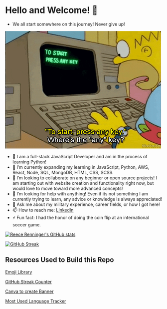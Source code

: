 # Hello and Welcome! 👋

- We all start somewhere on this journey! Never give up!

![Homer](homer.technology.gif)


- 🔭 I am a full-stack JavaScript Developer and am in the process of learning Python!
- 🌱 I’m currently expanding my learning in JavaScript, Python, AWS, React, Node, SQL, MongoDB, HTML, CSS, SCSS.
- 👯 I’m looking to collaborate on any beginner or open source projects! I am starting out with website creation and functionality right now, but would love to move toward more advanced concepts!
- 🤔 I’m looking for help with anything! Even if its not something I am currently trying to learn, any advice or knowledge is always appreciated!
- 💬 Ask me about my military experience, career fields, or how I got here!
- 📫 How to reach me: [LinkedIn](https://www.linkedin.com/in/reecerenninger/)
- ⚡ Fun fact: I had the honor of doing the coin flip at an international soccer game.


[![Reece Renninger's GitHub stats](https://github-readme-stats-beta-ten-43.vercel.app/api?username=ReeceRenninger)](https://github.com/anuraghazra/github-readme-stats)

[![GitHub Streak](https://github-readme-streak-stats.herokuapp.com?user=ReeceRenninger&theme=radical&background=04003A&border=DD2727&stroke=DDDDDD&fire=DD0000&ring=2EDDD1&currStreakNum=F5FFFE)](https://git.io/streak-stats)

## Resources Used to Build this Repo

[Emoji Library](https://emojipedia.org/)

[GitHub Streak Counter](https://github.com/DenverCoder1/github-readme-streak-stats)

[Canva to create Banner](https://www.canva.com/)

[Most Used Language Tracker](https://github.com/anuraghazra/github-readme-stats)
